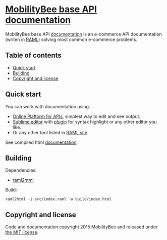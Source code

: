 
# [MobilityBee base API documentation](http://api.mobilitybee.com)

MobilityBee base API [documentation](http://api.mobilitybee.com) is an e-commerce API documentation (writen in [RAML](http://raml.org)) solving most common e-commerce problems.

## Table of contents
- [Quick start](#quick-start)
- [Building](#building)
- [Copyright and license](#copyright-and-license)

## Quick start

You can work with documentation using:

- [Online Plaftorm for APIs](https://anypoint.mulesoft.com/apiplatform), simplest way to edit and see output.
- [Sublime editor](http://www.sublimetext.com/) with [plugin](https://github.com/mulesoft/raml-sublime-plugin) for syntax highlight or any other editor you like.
- Or any other tool listed in [RAML site](http://raml.org/projects.html).

See compiled html [documentation](http://api.mobilitybee.com).

## Building

Dependencies:

- [raml2html](https://www.npmjs.com/package/raml2html)

Build:

	raml2html -i src/index.raml -o build/index.html

## Copyright and license

Code and documentation copyright 2015 MobilityBee and released under
[the MIT license](https://github.com/MobilityBee/API/blob/master/LICENSE).